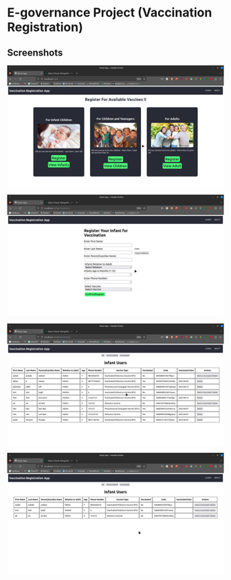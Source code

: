 # E-governance Project (Vaccination Registration)

## Screenshots

![Home Page](https://raw.githubusercontent.com/iamabhas/fullstack_projects/main/vaccinationApp/Screenshots/Egov1.png)

![Registration Form](https://raw.githubusercontent.com/iamabhas/fullstack_projects/main/vaccinationApp/Screenshots/Egov2.png)

![Admin 1](https://raw.githubusercontent.com/iamabhas/fullstack_projects/main/vaccinationApp/Screenshots/Egov3.png)

![Admin 2](https://raw.githubusercontent.com/iamabhas/fullstack_projects/main/vaccinationApp/Screenshots/Egov4.png)


